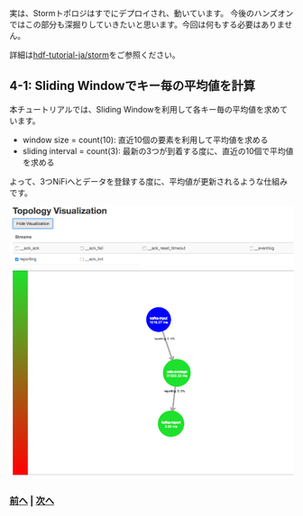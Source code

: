 実は、Stormトポロジはすでにデプロイされ、動いています。
今後のハンズオンではこの部分も深掘りしていきたいと思います。今回は何もする必要はありません。

詳細は[hdf-tutorial-ja/storm](https://github.com/ijokarumawak/hdf-tutorials-ja/tree/master/storm)をご参照ください。

## 4-1: Sliding Windowでキー毎の平均値を計算

本チュートリアルでは、Sliding Windowを利用して各キー毎の平均値を求めています。

- window size = count(10): 直近10個の要素を利用して平均値を求める
- sliding interval = count(3): 最新の3つが到着する度に、直近の10個で平均値を求める

よって、3つNiFiへとデータを登録する度に、平均値が更新されるような仕組みです。

![](https://github.com/ijokarumawak/hdf-tutorials-ja/blob/master/images/storm/topology-visualization.png)

### [前へ](https://github.com/hortonworksjp/data-tutorials/blob/master/tutorials/hdf/Intro_NiFi_Kafka_Storm/HDF%E3%83%8F%E3%83%B3%E3%82%B9%E3%82%99%E3%82%AA%E3%83%B3-3:-Kafka%E3%81%B8%E3%83%A1%E3%83%83%E3%82%BB%E3%83%BC%E3%82%B7%E3%82%99%E7%99%BB%E9%8C%B2.md) | [次へ](https://github.com/hortonworksjp/data-tutorials/blob/master/tutorials/hdf/Intro_NiFi_Kafka_Storm/HDF%E3%83%8F%E3%83%B3%E3%82%B9%E3%82%99%E3%82%AA%E3%83%B3-5:-%E5%88%86%E6%9E%90%E7%B5%90%E6%9E%9C%E3%82%92%E4%BF%9D%E5%AD%98.md)

